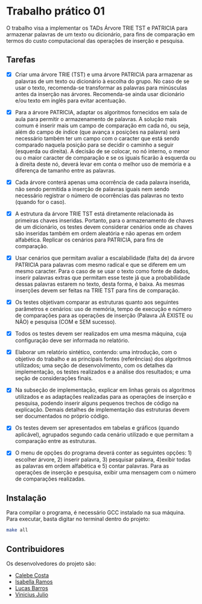 # Trabalho prático 01

O trabalho visa a implementar os TADs Árvore TRIE TST e PATRICIA para armazenar palavras de um texto ou dicionário, para fins de comparação em termos do custo computacional das operações de inserção e pesquisa.

## Tarefas

- [x] Criar uma árvore TRIE (TST) e uma árvore PATRICIA para armazenar as palavras de um texto ou dicionário à escolha do grupo. No caso de se usar o texto, recomenda-se transformar as palavras para minúsculas antes da inserção nas árvores. Recomenda-se ainda usar dicionário e/ou texto em inglês para evitar acentuação.

- [x] Para a árvore PATRICIA, adaptar os algoritmos fornecidos em sala de aula para permitir o armazenamento de palavras. A solução mais comum é inserir mais um campo de comparação em cada nó, ou seja, além do campo de índice (que avança x posições na palavra) será necessário também ter um campo com o caracter que está sendo comparado naquela posição para se decidir o caminho a seguir (esquerda ou direita). A decisão de se colocar, no nó interno, o menor ou o maior caracter de comparação e se os iguais ficarão à esquerda ou à direita deste nó, deverá levar em conta o melhor uso de memória e a diferença de tamanho entre as palavras.

- [x] Cada árvore conterá apenas uma ocorrência de cada palavra inserida, não sendo permitida a inserção de palavras iguais nem sendo necessário registrar o número de ocorrências das palavras no texto (quando for o caso).

- [x] A estrutura da árvore TRIE TST está diretamente relacionada às primeiras chaves inseridas. Portanto, para o armazenamento de chaves de um dicionário, os testes devem considerar cenários onde as chaves são inseridas também em ordem aleatória e não apenas em ordem alfabética. Replicar os cenários para PATRICIA, para fins de comparação. 

- [x] Usar cenários que permitam avaliar a escalabilidade (falta de) da árvore PATRICIA para palavras com mesmo radical e que se diferem em um mesmo caracter. Para o caso de se usar o texto como fonte de dados, inserir palavras extras que permitam esse teste já que a probabilidade dessas palavras estarem no texto, desta forma, é baixa. As mesmas inserções devem ser feitas na TRIE TST para fins de comparação.

- [x] Os testes objetivam comparar as estruturas quanto aos seguintes parâmetros e cenários: uso de memória, tempo de execução e número de comparações para as operações de inserção (Palavra JÁ EXISTE ou NÃO) e pesquisa (COM e SEM sucesso).

- [x] Todos os testes devem ser realizados em uma mesma máquina, cuja configuração deve ser informada no relatório.

- [x] Elaborar um relatório sintético, contendo: uma introdução, com o objetivo do trabalho e as principais fontes (referências) dos algoritmos utilizados; uma seção de desenvolvimento, com os detalhes da implementação, os testes realizados e a análise dos resultados; e uma seção de considerações finais.

- [x] Na subseção de implementação, explicar em linhas gerais os algoritmos utilizados e as adaptações realizadas para as operações de inserção e pesquisa, podendo inserir alguns pequenos trechos de código na explicação. Demais detalhes de implementação das estruturas devem ser documentados no próprio código.

- [x] Os testes devem ser apresentados em tabelas e gráficos (quando aplicável), agrupados segundo cada cenário utilizado e que permitam
a comparação entre as estruturas.

- [x] O menu de opções do programa deverá conter as seguintes opções: 1) escolher árvore, 2) inserir palavra, 3) pesquisar palavra, 4)exibir todas as palavras em ordem alfabética e 5) contar palavras. Para as operações de inserção e pesquisa, exibir uma mensagem com o número de comparações realizadas.

## Instalação

Para compilar o programa, é necessário GCC instalado na sua máquina. Para executar, basta digitar no terminal dentro do projeto:

```bash
make all
```

## Contribuidores

Os desenvolvedores do projeto são:

- [Calebe Costa](https://github.com/Inoh-Diskts)
- [Isabella Ramos](https://github.com/isabellazramos)
- [Lucas Barros](https://github.com/mocreviz)
- [Vinicius Julio](https://github.com/VinicioHaner)
